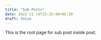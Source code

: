 ```yaml
---
title: "Sub Posts"
date: 2022-11-14T15:25:04+05:30
draft: false
---
```


This is the root page for sub post inside post.